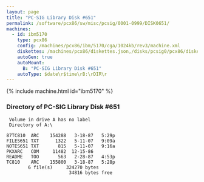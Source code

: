 ```yaml
---
layout: page
title: "PC-SIG Library Disk #651"
permalink: /software/pcx86/sw/misc/pcsig/0001-0999/DISK0651/
machines:
  - id: ibm5170
    type: pcx86
    config: /machines/pcx86/ibm/5170/cga/1024kb/rev3/machine.xml
    diskettes: /machines/pcx86/diskettes.json,/disks/pcsig0/pcx86/diskettes.json
    autoGen: true
    autoMount:
      B: "PC-SIG Library Disk #651"
    autoType: $date\r$time\rB:\rDIR\r
---
```


{% include machine.html id="ibm5170" %}

### Directory of PC-SIG Library Disk #651

     Volume in drive A has no label
     Directory of A:\

    87TC810  ARC    154288   3-18-87   5:29p
    FILES651 TXT      1322   5-11-07   9:09a
    NOTES651 TXT       815   5-11-07   9:16a
    PKXARC   COM     11482  12-15-86
    README   TOO       563   2-28-87   4:53p
    TC810    ARC    155800   3-18-87   5:28p
            6 file(s)     324270 bytes
                           34816 bytes free
